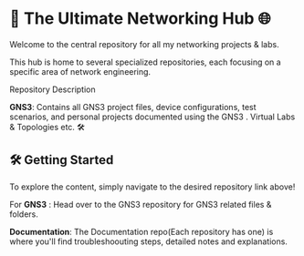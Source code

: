 # 🚀 The Ultimate Networking Hub 🌐

Welcome to the central repository for all my networking projects & labs.

This hub is home to several specialized repositories, each focusing on a specific area of network engineering.

Repository           Description	

**GNS3**:	          Contains all GNS3 project files, device configurations, test scenarios, and personal projects documented                        using the GNS3 .	Virtual Labs & Topologies etc.	🛠️

## 🛠️ Getting Started
To explore the content, simply navigate to the desired repository link above!

For **GNS3** : Head over to the GNS3 repository for GNS3 related files & folders.

**Documentation**:       The Documentation repo(Each repository has one) is where you'll find troubleshoouting steps, detailed notes and explanations.


